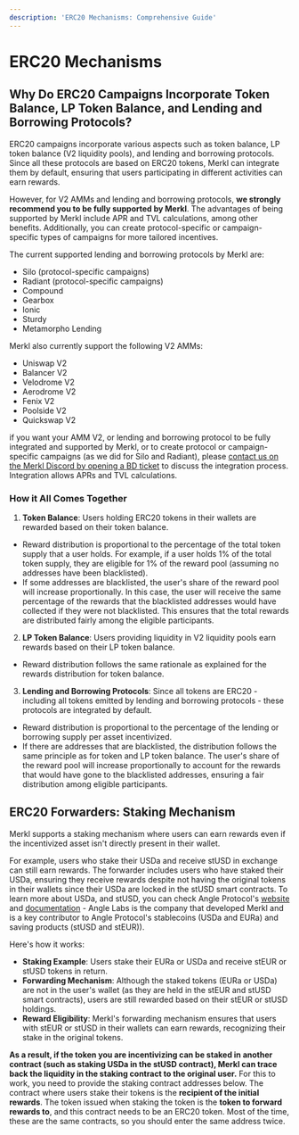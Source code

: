 ```yaml
---
description: 'ERC20 Mechanisms: Comprehensive Guide'
---
```


# ERC20 Mechanisms

## **Why Do ERC20 Campaigns Incorporate Token Balance, LP Token Balance, and Lending and Borrowing Protocols?**

ERC20 campaigns incorporate various aspects such as token balance, LP token balance (V2 liquidity pools), and lending and borrowing protocols. Since all these protocols are based on ERC20 tokens, Merkl can integrate them by default, ensuring that users participating in different activities can earn rewards.

However, for V2 AMMs and lending and borrowing protocols, **we strongly recommend you to be fully supported by Merkl**. The advantages of being supported by Merkl include APR and TVL calculations, among other benefits. Additionally, you can create protocol-specific or campaign-specific types of campaigns for more tailored incentives.

The current supported lending and borrowing protocols by Merkl are:

* Silo (protocol-specific campaigns)
* Radiant (protocol-specific campaigns)
* Compound
* Gearbox
* Ionic
* Sturdy
* Metamorpho Lending

Merkl also currently support the following V2 AMMs:

* Uniswap V2
* Balancer V2
* Velodrome V2
* Aerodrome V2
* Fenix V2
* Poolside V2
* Quickswap V2

if you want your AMM V2, or lending and borrowing protocol to be fully integrated and supported by Merkl, or to create protocol or campaign-specific campaigns (as we did for Silo and Radiant), please [contact us on the Merkl Discord by opening a BD ticket](https://discord.com/invite/jnYfrGxDbe) to discuss the integration process. Integration allows APRs and TVL calculations.

### How it All Comes Together

1. **Token Balance**: Users holding ERC20 tokens in their wallets are rewarded based on their token balance.

* Reward distribution is proportional to the percentage of the total token supply that a user holds. For example, if a user holds 1% of the total token supply, they are eligible for 1% of the reward pool (assuming no addresses have been blacklisted).
* If some addresses are blacklisted, the user's share of the reward pool will increase proportionally. In this case, the user will receive the same percentage of the rewards that the blacklisted addresses would have collected if they were not blacklisted. This ensures that the total rewards are distributed fairly among the eligible participants.

2. **LP Token Balance**: Users providing liquidity in V2 liquidity pools earn rewards based on their LP token balance.

* Reward distribution follows the same rationale as explained for the rewards distribution for token balance.

3. **Lending and Borrowing Protocols**: Since all tokens are ERC20 - including all tokens emitted by lending and borrowing protocols - these protocols are integrated by default.

* Reward distribution is proportional to the percentage of the lending or borrowing supply per asset incentivized.
* If there are addresses that are blacklisted, the distribution follows the same principle as for token and LP token balance. The user's share of the reward pool will increase proportionally to account for the rewards that would have gone to the blacklisted addresses, ensuring a fair distribution among eligible participants.

## ERC20 Forwarders: Staking Mechanism

Merkl supports a staking mechanism where users can earn rewards even if the incentivized asset isn't directly present in their wallet.

For example, users who stake their USDa and receive stUSD in exchange can still earn rewards. The forwarder includes users who have staked their USDa, ensuring they receive rewards despite not having the original tokens in their wallets since their USDa are locked in the stUSD smart contracts. To learn more about USDa, and stUSD, you can check Angle Protocol's [website](https://www.angle.money/) and [documentation](https://docs.angle.money/) - Angle Labs is the company that developed Merkl and is a key contributor to Angle Protocol's stablecoins (USDa and EURa) and saving products (stUSD and stEUR)).

Here's how it works:

* **Staking Example**: Users stake their EURa or USDa and receive stEUR or stUSD tokens in return.
* **Forwarding Mechanism**: Although the staked tokens (EURa or USDa) are not in the user's wallet (as they are held in the stEUR and stUSD smart contracts), users are still rewarded based on their stEUR or stUSD holdings.
* **Reward Eligibility**: Merkl's forwarding mechanism ensures that users with stEUR or stUSD in their wallets can earn rewards, recognizing their stake in the original tokens.

**As a result, if the token you are incentivizing can be staked in another contract (such as staking USDa in the stUSD contract), Merkl can trace back the liquidity in the staking contract to the original user.** For this to work, you need to provide the staking contract addresses below. The contract where users stake their tokens is the **recipient of the initial rewards**. The token issued when staking the token is the **token to forward rewards to**, and this contract needs to be an ERC20 token. Most of the time, these are the same contracts, so you should enter the same address twice.
